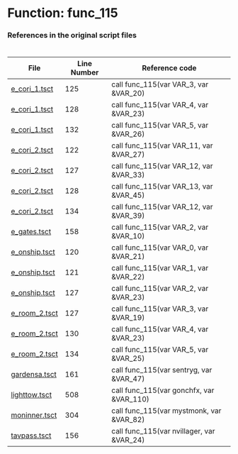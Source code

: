 # Function: func_115
### References in the original script files

#

| File | Line Number | Reference code |
| --- | --- | --- |
| [e_cori_1.tsct](../../../out/e_cori_1.tsct#L125) | 125 | call func_115(var VAR_3, var &VAR_20) |
| [e_cori_1.tsct](../../../out/e_cori_1.tsct#L128) | 128 | call func_115(var VAR_4, var &VAR_23) |
| [e_cori_1.tsct](../../../out/e_cori_1.tsct#L132) | 132 | call func_115(var VAR_5, var &VAR_26) |
| [e_cori_2.tsct](../../../out/e_cori_2.tsct#L122) | 122 | call func_115(var VAR_11, var &VAR_27) |
| [e_cori_2.tsct](../../../out/e_cori_2.tsct#L127) | 127 | call func_115(var VAR_12, var &VAR_33) |
| [e_cori_2.tsct](../../../out/e_cori_2.tsct#L128) | 128 | call func_115(var VAR_13, var &VAR_45) |
| [e_cori_2.tsct](../../../out/e_cori_2.tsct#L134) | 134 | call func_115(var VAR_12, var &VAR_39) |
| [e_gates.tsct](../../../out/e_gates.tsct#L158) | 158 | call func_115(var VAR_2, var &VAR_10) |
| [e_onship.tsct](../../../out/e_onship.tsct#L120) | 120 | call func_115(var VAR_0, var &VAR_21) |
| [e_onship.tsct](../../../out/e_onship.tsct#L121) | 121 | call func_115(var VAR_1, var &VAR_22) |
| [e_onship.tsct](../../../out/e_onship.tsct#L127) | 127 | call func_115(var VAR_2, var &VAR_23) |
| [e_room_2.tsct](../../../out/e_room_2.tsct#L127) | 127 | call func_115(var VAR_3, var &VAR_19) |
| [e_room_2.tsct](../../../out/e_room_2.tsct#L130) | 130 | call func_115(var VAR_4, var &VAR_23) |
| [e_room_2.tsct](../../../out/e_room_2.tsct#L134) | 134 | call func_115(var VAR_5, var &VAR_25) |
| [gardensa.tsct](../../../out/gardensa.tsct#L161) | 161 | call func_115(var sentryg, var &VAR_47) |
| [lighttow.tsct](../../../out/lighttow.tsct#L508) | 508 | call func_115(var gonchfx, var &VAR_110) |
| [moninner.tsct](../../../out/moninner.tsct#L304) | 304 | call func_115(var mystmonk, var &VAR_82) |
| [tavpass.tsct](../../../out/tavpass.tsct#L156) | 156 | call func_115(var nvillager, var &VAR_24) |
